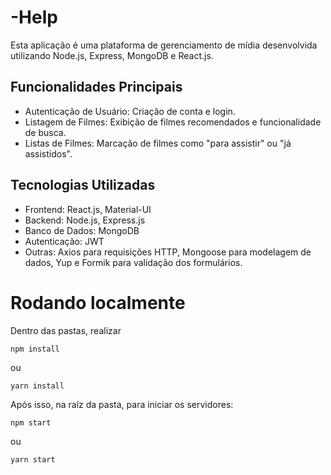 # -Help
Esta aplicação é uma plataforma de gerenciamento de mídia desenvolvida utilizando Node.js, Express, MongoDB e React.js.


## Funcionalidades Principais
- Autenticação de Usuário: Criação de conta e login.
- Listagem de Filmes: Exibição de filmes recomendados e funcionalidade de busca.
- Listas de Filmes: Marcação de filmes como "para assistir" ou "já assistidos".
 
## Tecnologias Utilizadas
- Frontend: React.js, Material-UI
- Backend: Node.js, Express.js
- Banco de Dados: MongoDB
- Autenticação: JWT
- Outras: Axios para requisições HTTP, Mongoose para modelagem de dados, Yup e Formik para validação dos formulários.


# Rodando localmente
Dentro das pastas, realizar 
```
npm install
```
ou
```
yarn install
```

Após isso, na raíz da pasta, para iniciar os servidores:
```
npm start
```
ou
```
yarn start
```
